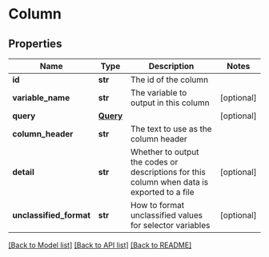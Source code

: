 # Column

## Properties
Name | Type | Description | Notes
------------ | ------------- | ------------- | -------------
**id** | **str** | The id of the column | 
**variable_name** | **str** | The variable to output in this column | [optional] 
**query** | [**Query**](Query.md) |  | [optional] 
**column_header** | **str** | The text to use as the column header | 
**detail** | **str** | Whether to output the codes or descriptions for this column when data is exported to a file | [optional] 
**unclassified_format** | **str** | How to format unclassified values for selector variables | [optional] 

[[Back to Model list]](../README.md#documentation-for-models) [[Back to API list]](../README.md#documentation-for-api-endpoints) [[Back to README]](../README.md)


